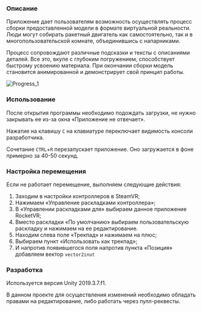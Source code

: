 ### Описание

Приложение дает пользователям возможность осуществлять процесс сборки предоставленной модели в формате виртуальной реальности. Люди могут собирать ракетный двигатель как самостоятельно, так и в многопользовательской комнате, объединившись с напарниками.

Процесс сопровождают различные подсказки и тексты с описаниями деталей. Все это, вкупе с глубоким погружением, способствует быстрому усвоению материала. При окончании сборки модель становится анимированной и демонстрирует свой принцип работы.

![Progress_1](https://user-images.githubusercontent.com/46666053/141155619-bb28a0e8-fd3b-4359-97e5-36f3d1cf71c3.png)  

### Использование
	
После открытия программы необходимо подождать загрузки, не нужно закрывать ее из-за окна «Приложение не отвечает».

Нажатие на клавишу `C` на клавиатуре переключает видимость консоли разработчика. 

Сочетание `CTRL`+`R` перезапускает приложение. Оно загружается в фоне примерно за 40-50 секунд.

### Настройка перемещения

Если не работает перемещение, выполняем следующие действия:
1. Заходим в настройки контроллеров в SteamVR;
1. Нажимаем «Управление раскладками контроллера»;
1. В «Управлении раскладками для» выбираем данное приложение RocketVR;
1. Вместо раскладки «По умолчанию» выбираем пользовательскую раскладку и нажимаем на ее редактирование.
1. Находим слева поле «Трекпад» и нажимаем на плюс;
1. Выбираем пункт «Использовать как трекпад»;
1. И напротив появившегося поля напротив пункта «Позиция» добавляем вектор `vector2inut`

### Разработка

Используется версия Unity 2019.3.7.f1.

В данном проекте для осуществления изменений необходимо обладать правами на редактирование, либо работать через пулл-реквесты.
